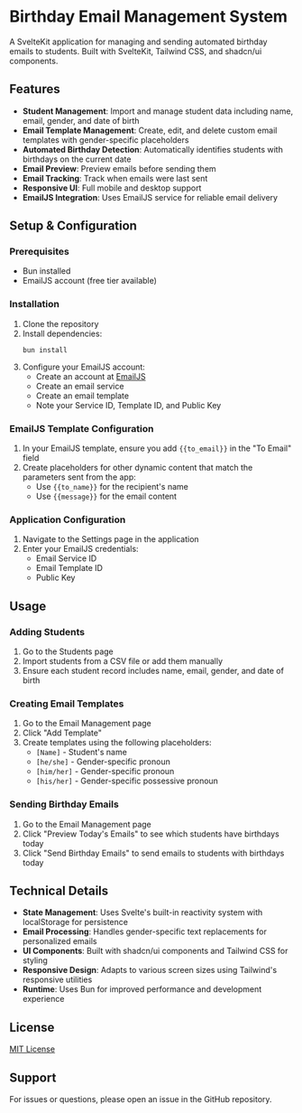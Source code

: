 # Birthday Email Management System

A SvelteKit application for managing and sending automated birthday emails to students. Built with SvelteKit, Tailwind CSS, and shadcn/ui components.

## Features

- **Student Management**: Import and manage student data including name, email, gender, and date of birth
- **Email Template Management**: Create, edit, and delete custom email templates with gender-specific placeholders
- **Automated Birthday Detection**: Automatically identifies students with birthdays on the current date
- **Email Preview**: Preview emails before sending them
- **Email Tracking**: Track when emails were last sent
- **Responsive UI**: Full mobile and desktop support
- **EmailJS Integration**: Uses EmailJS service for reliable email delivery

## Setup & Configuration

### Prerequisites

- Bun installed
- EmailJS account (free tier available)

### Installation

1. Clone the repository
2. Install dependencies:
   ```
   bun install
   ```
3. Configure your EmailJS account:
   - Create an account at [EmailJS](https://www.emailjs.com/)
   - Create an email service
   - Create an email template
   - Note your Service ID, Template ID, and Public Key

### EmailJS Template Configuration

1. In your EmailJS template, ensure you add `{{to_email}}` in the "To Email" field
2. Create placeholders for other dynamic content that match the parameters sent from the app:
   - Use `{{to_name}}` for the recipient's name
   - Use `{{message}}` for the email content

### Application Configuration

1. Navigate to the Settings page in the application
2. Enter your EmailJS credentials:
   - Email Service ID
   - Email Template ID
   - Public Key

## Usage

### Adding Students

1. Go to the Students page
2. Import students from a CSV file or add them manually
3. Ensure each student record includes name, email, gender, and date of birth

### Creating Email Templates

1. Go to the Email Management page
2. Click "Add Template"
3. Create templates using the following placeholders:
   - `[Name]` - Student's name
   - `[he/she]` - Gender-specific pronoun
   - `[him/her]` - Gender-specific pronoun
   - `[his/her]` - Gender-specific possessive pronoun

### Sending Birthday Emails

1. Go to the Email Management page
2. Click "Preview Today's Emails" to see which students have birthdays today
3. Click "Send Birthday Emails" to send emails to students with birthdays today

## Technical Details

- **State Management**: Uses Svelte's built-in reactivity system with localStorage for persistence
- **Email Processing**: Handles gender-specific text replacements for personalized emails
- **UI Components**: Built with shadcn/ui components and Tailwind CSS for styling
- **Responsive Design**: Adapts to various screen sizes using Tailwind's responsive utilities
- **Runtime**: Uses Bun for improved performance and development experience

## License

[MIT License](LICENSE)

## Support

For issues or questions, please open an issue in the GitHub repository.
